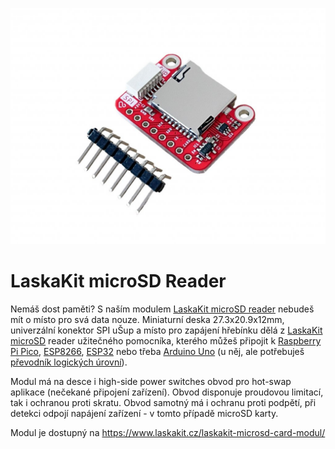 ![TOP strana modulu](https://github.com/LaskaKit/microSD-Reader/blob/main/img/LaskaKit-microSD_Reader--3.jpg)

# LaskaKit microSD Reader 

Nemáš dost paměti? S naším modulem [LaskaKit microSD reader](https://www.laskakit.cz/laskakit-microsd-card-modul/) nebudeš mít o místo pro svá data nouze. Miniaturní deska 27.3x20.9x12mm, univerzální konektor SPI uŠup a místo pro zapájení hřebínku dělá z [LaskaKit microSD](https://www.laskakit.cz/laskakit-microsd-card-modul/) reader užitečného pomocníka, kterého můžeš připojit k [Raspberry Pi Pico](https://www.laskakit.cz/raspberry-pi-pico-w/), [ESP8266](https://www.laskakit.cz/vyhledavani/?string=esp8266), [ESP32](https://www.laskakit.cz/vyhledavani/?string=esp32) nebo třeba [Arduino Uno](https://www.laskakit.cz/arduino-uno-rev3--original/) (u něj, ale potřebuješ [převodník logických úrovní](https://www.laskakit.cz/8-kanaly-obousmerny-prevodnik-logickych-urovni-5v-a-3-3v/)).

Modul má na desce i high-side power switches obvod pro hot-swap aplikace (nečekané připojení zařízení). Obvod disponuje proudovou limitací, tak i ochranou proti skratu. Obvod samotný má i ochranu proti podpětí, při detekci odpojí napájení zařízení - v tomto případě microSD karty. 

Modul je dostupný na https://www.laskakit.cz/laskakit-microsd-card-modul/
